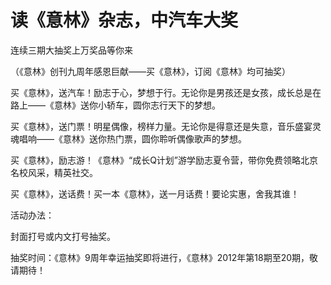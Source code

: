 # 读《意林》杂志，中汽车大奖

连续三期大抽奖上万奖品等你来

（《意林》创刊九周年感恩巨献——买《意林》，订阅《意林》均可抽奖）

买《意林》，送汽车！励志于心，梦想于行。无论你是男孩还是女孩，成长总是在路上——《意林》送你小轿车，圆你志行天下的梦想。

买《意林》，送门票！明星偶像，榜样力量。无论你是得意还是失意，音乐盛宴灵魂唱响——《意林》送你热门票，圆你聆听偶像歌声的梦想。

买《意林》，励志游！《意林》“成长Q计划”游学励志夏令营，带你免费领略北京名校风采，精英社交。

买《意林》，送话费！买一本《意林》，送一月话费！要论实惠，舍我其谁！

活动办法：

封面打号或内文打号抽奖。

抽奖时间：《意林》9周年幸运抽奖即将进行，《意林》2012年第18期至20期，敬请期待！